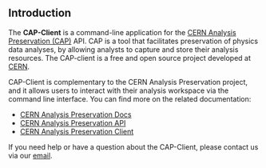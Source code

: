 ## Introduction

The **CAP-Client** is a command-line application for the [CERN Analysis Preservation (CAP)](https://analysispreservation.cern.ch) API. CAP is a tool that facilitates preservation of physics data analyses, by allowing analysts to capture and store their analysis resources. The CAP-client is a free and open source project developed at [CERN](https://home.cern).

CAP-Client is complementary to the CERN Analysis Preservation project, and it allows users to interact with their analysis workspace via the command line interface. You can find more on the related documentation:

- [CERN Analysis Preservation Docs](https://analysispreservation.cern.ch/docs/general/)
- [CERN Analysis Preservation API](https://analysispreservation.cern.ch/docs/api/)
- [CERN Analysis Preservation Client](https://analysispreservation.cern.ch/docs/cli/)

If you need help or have a question about the CAP-Client, please contact us via our [email](analysis-preservation-support@cern.ch).
